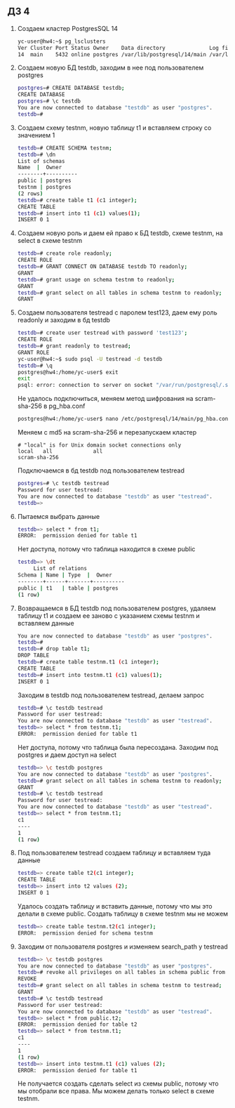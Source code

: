 ## ДЗ 4

1. Создаем кластер PostgresSQL 14
   ``` bash
   yc-user@hw4:~$ pg_lsclusters 
   Ver Cluster Port Status Owner    Data directory              Log file
   14  main    5432 online postgres /var/lib/postgresql/14/main /var/log/postgresql/postgresql-14-main.log
   ```
2. Создаем новую БД testdb, заходим в нее под пользователем postgres
   ```bash
   postgres=# CREATE DATABASE testdb;
   CREATE DATABASE
   postgres=# \c testdb
   You are now connected to database "testdb" as user "postgres".
   testdb=#
   ```
3. Создаем схему testnm, новую таблицу t1 и вставляем строку со значением 1 
   ```bash
   testdb=# CREATE SCHEMA testnm;
   testdb=# \dn
   List of schemas
   Name  |  Owner   
   --------+----------
   public | postgres
   testnm | postgres
   (2 rows)
   testdb=# create table t1 (c1 integer);
   CREATE TABLE
   testdb=# insert into t1 (c1) values(1);
   INSERT 0 1
   ```
4. Создаем новую роль и даем ей право к БД testdb, схеме testnm, на select в схеме testnm
   ```bash
   testdb=# create role readonly;
   CREATE ROLE
   testdb=# GRANT CONNECT ON DATABASE testdb TO readonly;
   GRANT
   testdb=# grant usage on schema testnm to readonly;
   GRANT
   testdb=# grant select on all tables in schema testnm to readonly;
   GRANT
   ```
5. Создаем пользователя testread с паролем test123, даем ему роль readonly и заходим в бд testdb
   ```bash
   testdb=# create user testread with password 'test123';
   CREATE ROLE
   testdb=# grant readonly to testread;
   GRANT ROLE
   yc-user@hw4:~$ sudo psql -U testread -d testdb
   testdb=# \q
   postgres@hw4:/home/yc-user$ exit
   exit
   psql: error: connection to server on socket "/var/run/postgresql/.s.PGSQL.5432" failed: FATAL:  Peer authentication failed for user "testread"
   ```
   Не удалось подключиться, меняем метод шифрования на scram-sha-256 в pg_hba.conf
   ```bash
   postgres@hw4:/home/yc-user$ nano /etc/postgresql/14/main/pg_hba.conf
   ```
   Меняем с md5 на scram-sha-256 и перезапускаем кластер
   ```
   # "local" is for Unix domain socket connections only
   local   all             all                                     scram-sha-256
   ```
   Подключаемся в бд testdb под пользователем testread
   ```bash
   postgres=# \c testdb testread
   Password for user testread:
   You are now connected to database "testdb" as user "testread".
   testdb=>
   ```
6. Пытаемся выбрать данные
   ```bash
   testdb=> select * from t1;
   ERROR:  permission denied for table t1
   ```
   Нет доступа, потому что таблица находится в схеме public
   ```bash
   testdb=> \dt
        List of relations
   Schema | Name | Type  |  Owner   
   --------+------+-------+----------
   public | t1   | table | postgres
   (1 row)
   ```
7. Возвращаемся в БД testdb под пользователем postgres, удаляем таблицу t1 и создаем ее заново с указанием схемы testnm и вставляем данные
   ```bash
   You are now connected to database "testdb" as user "postgres".
   testdb=#
   testdb=# drop table t1;
   DROP TABLE
   testdb=# create table testnm.t1 (c1 integer);
   CREATE TABLE
   testdb=# insert into testnm.t1 (c1) values(1);
   INSERT 0 1
   ```
   Заходим в testdb под пользователем testread, делаем запрос
   ```bash
   testdb=# \c testdb testread
   Password for user testread:
   You are now connected to database "testdb" as user "testread".
   testdb=> select * from testnm.t1;
   ERROR:  permission denied for table t1
   ```
   Нет доступа, потому что таблица была пересоздана. Заходим под postgres и даем доступ на select
   ```bash
   testdb=> \c testdb postgres
   You are now connected to database "testdb" as user "postgres".
   testdb=# grant select on all tables in schema testnm to readonly;
   GRANT
   testdb=# \c testdb testread
   Password for user testread:
   You are now connected to database "testdb" as user "testread".
   testdb=> select * from testnm.t1;
   c1
   ----
   1
   (1 row)
   ```
8. Под пользователем testread создаем таблицу и вставляем туда данные
   ```bash
   testdb=> create table t2(c1 integer);
   CREATE TABLE
   testdb=> insert into t2 values (2);
   INSERT 0 1
   ```
   Удалось создать таблицу и вставить данные, потому что мы это делали в схеме public. Создать таблицу в схеме testnm мы не можем
   ```bash
   testdb=> create table testnm.t2(c1 integer);
   ERROR:  permission denied for schema testnm
   ```
9. Заходим от пользователя postgres и изменяем search_path у testread
   ```bash
   testdb=> \c testdb postgres
   You are now connected to database "testdb" as user "postgres".
   testdb=# revoke all privileges on all tables in schema public from testread;
   REVOKE
   testdb=# grant select on all tables in schema testnm to testread;
   GRANT
   testdb=# \c testdb testread
   Password for user testread:
   You are now connected to database "testdb" as user "testread".
   testdb=> select * from public.t2;
   ERROR:  permission denied for table t2
   testdb=> select * from testnm.t1;
   c1
   ----
   1
   (1 row)
   testdb=> insert into testnm.t1 (c1) values (2);
   ERROR:  permission denied for table t1
   ```
   Не получается создать сделать select из схемы public, потому что мы отобрали все права.
   Мы можем делать только select в схеме testnm.